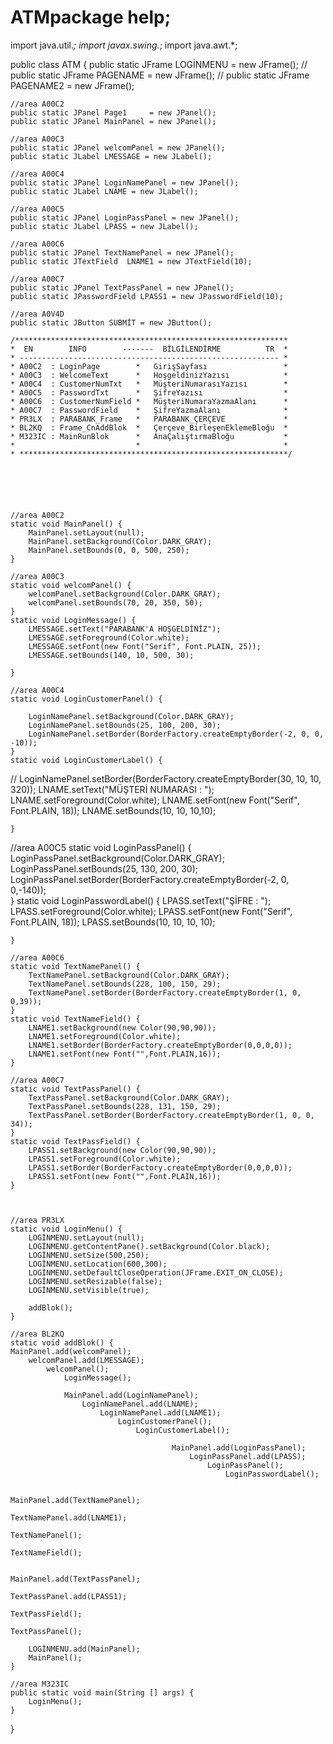 # ATMpackage help;
import java.util.*;
import javax.swing.*;
import java.awt.*;

public class ATM {
	public static  JFrame LOGİNMENU = new JFrame();
//	public static  JFrame PAGENAME  = new JFrame();
//	public static  JFrame PAGENAME2 = new JFrame();
	
	//area A00C2
	public static JPanel Page1     = new JPanel();
	public static JPanel MainPanel = new JPanel();
	
	//area A00C3
	public static JPanel welcomPanel = new JPanel();
	public static JLabel LMESSAGE = new JLabel();
	
	//area A00C4
	public static JPanel LoginNamePanel = new JPanel();
	public static JLabel LNAME = new JLabel();
	
	//area A00C5
	public static JPanel LoginPassPanel = new JPanel();
	public static JLabel LPASS = new JLabel();

	//area A00C6
	public static JPanel TextNamePanel = new JPanel();
	public static JTextField  LNAME1 = new JTextField(10);
	
	//area A00C7
	public static JPanel TextPassPanel = new JPanel();
	public static JPasswordField LPASS1 = new JPasswordField(10);
	
	//area A0V4D
	public static JButton SUBMİT = new JButton();

	/*************************************************************
	*  EN        INFO        -------  BİLGİLENDİRME          TR  *
	* ---------------------------------------------------------- *
	* A00C2  : LoginPage        *   GirişSayfası                 *
	* A00C3  : WelcomeText      *   HoşgeldinizYazısı            *
	* A00C4  : CustomerNumTxt   *   MüşteriNumarasıYazısı        *
	* A00C5  : PasswordTxt      *   ŞifreYazısı                  *
	* A00C6  : CustomerNumField *   MüşteriNumaraYazmaAlanı      *
	* A00C7  : PasswordField    *   ŞifreYazmaAlanı              *
	* PR3LX  : PARABANK_Frame   *   PARABANK_ÇERÇEVE             * 
	* BL2KQ  : Frame_CnAddBlok  *   Çerçeve_BirleşenEklemeBloğu  *
	* M323IC : MainRunBlok      *   AnaÇalıştırmaBloğu           * 
	*                           *                                *
	* ************************************************************/
	
	
	
	

	
	//area A00C2
	static void MainPanel() {
		MainPanel.setLayout(null);
		MainPanel.setBackground(Color.DARK_GRAY);
		MainPanel.setBounds(0, 0, 500, 250);
	}
	
	//area A00C3
	static void welcomPanel() {
		welcomPanel.setBackground(Color.DARK_GRAY);
		welcomPanel.setBounds(70, 20, 350, 50);
	}
	static void LoginMessage() {
		LMESSAGE.setText("PARABANK'A HOŞGELDİNİZ");
		LMESSAGE.setForeground(Color.white);
		LMESSAGE.setFont(new Font("Serif", Font.PLAIN, 25));
		LMESSAGE.setBounds(140, 10, 500, 30);
		 
	}
	
	//area A00C4
	static void LoginCustomerPanel() {
		
		LoginNamePanel.setBackground(Color.DARK_GRAY);
		LoginNamePanel.setBounds(25, 100, 200, 30);
		LoginNamePanel.setBorder(BorderFactory.createEmptyBorder(-2, 0, 0, -10));
	}
  	static void LoginCustomerLabel() {
//		 LoginNamePanel.setBorder(BorderFactory.createEmptyBorder(30, 10, 10, 320));
		LNAME.setText("MÜŞTERİ NUMARASI : ");
		LNAME.setForeground(Color.white);
		LNAME.setFont(new Font("Serif", Font.PLAIN, 18));
		LNAME.setBounds(10, 10, 10,10);

	}
  	
  //area A00C5
	static void LoginPassPanel() {
		LoginPassPanel.setBackground(Color.DARK_GRAY);
		LoginPassPanel.setBounds(25, 130, 200, 30);
		LoginPassPanel.setBorder(BorderFactory.createEmptyBorder(-2, 0, 0,-140));	
	}
	static void LoginPasswordLabel() {
		LPASS.setText("ŞİFRE : ");
		LPASS.setForeground(Color.white);
		LPASS.setFont(new Font("Serif", Font.PLAIN, 18));
		LPASS.setBounds(10, 10, 10, 10);
		
	}
	
	//area A00C6
	static void TextNamePanel() {
		TextNamePanel.setBackground(Color.DARK_GRAY);
		TextNamePanel.setBounds(228, 100, 150, 29);
		TextNamePanel.setBorder(BorderFactory.createEmptyBorder(1, 0, 0,39));	
	}
	static void TextNameField() {
		LNAME1.setBackground(new Color(90,90,90));
		LNAME1.setForeground(Color.white);
		LNAME1.setBorder(BorderFactory.createEmptyBorder(0,0,0,0));
		LNAME1.setFont(new Font("",Font.PLAIN,16));
	}
	
	//area A00C7
	static void TextPassPanel() {
		TextPassPanel.setBackground(Color.DARK_GRAY);
		TextPassPanel.setBounds(228, 131, 150, 29);
		TextPassPanel.setBorder(BorderFactory.createEmptyBorder(1, 0, 0, 34));
	}
	static void TextPassField() {
		LPASS1.setBackground(new Color(90,90,90));
		LPASS1.setForeground(Color.white);
		LPASS1.setBorder(BorderFactory.createEmptyBorder(0,0,0,0));
		LPASS1.setFont(new Font("",Font.PLAIN,16));
	}
	
	
	
	//area PR3LX
	static void LoginMenu() {
		LOGİNMENU.setLayout(null);
		LOGİNMENU.getContentPane().setBackground(Color.black);
		LOGİNMENU.setSize(500,250);
		LOGİNMENU.setLocation(600,300);
		LOGİNMENU.setDefaultCloseOperation(JFrame.EXIT_ON_CLOSE);
		LOGİNMENU.setResizable(false);
		LOGİNMENU.setVisible(true);
		
		addBlok();
	}
	
	//area BL2KQ
	static void addBlok() {
	MainPanel.add(welcomPanel);
		welcomPanel.add(LMESSAGE);
			welcomPanel();
				LoginMessage();
				
				MainPanel.add(LoginNamePanel);
					LoginNamePanel.add(LNAME);
						LoginNamePanel.add(LNAME1);
							LoginCustomerPanel();
								LoginCustomerLabel();
				
										MainPanel.add(LoginPassPanel);
											LoginPassPanel.add(LPASS);
												LoginPassPanel();
													LoginPasswordLabel();
														
															MainPanel.add(TextNamePanel);
																TextNamePanel.add(LNAME1);
																	TextNamePanel();
																		TextNameField();
																	
																		MainPanel.add(TextPassPanel);
																			TextPassPanel.add(LPASS1);
																				TextPassField();
																					TextPassPanel();
		 
		LOGİNMENU.add(MainPanel);
		MainPanel();
	}
	
	//area M323IC
	public static void main(String [] args) {
		LoginMenu();
	}
}
